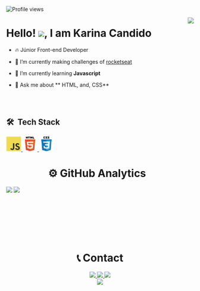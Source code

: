 <p align="left"> <img src="https://komarev.com/ghpvc/?username=karinapcandido&color=yellow" alt="Profile views"/></p>
<img align="right" height="590em" src="https://i.ibb.co/NpvwB8x/ccdcd.jpg">
<h1 align="left">Hello! <img src="https://raw.githubusercontent.com/kaueMarques/kaueMarques/master/hi.gif" height="30px">, I am Karina Candido</h1>

- 🔥 Júnior Front-end Developer 

- 🔭 I’m currently making challenges of [rocketseat](https://www.rocketseat.com.br/)

- 🌱 I’m currently learning **Javascript**

- 💬 Ask me about ** HTML, and, CSS**




<br><br>

## 🛠 &nbsp;Tech Stack

<p align="left"> <a href="https://developer.mozilla.org/en-US/docs/Web/JavaScript" target="_blank" rel="noreferrer"> <img src="https://raw.githubusercontent.com/devicons/devicon/master/icons/javascript/javascript-original.svg" alt="javascript" width="40" height="40"/>  <img src="https://raw.githubusercontent.com/devicons/devicon/master/icons/html5/html5-original-wordmark.svg" alt="html5" width="40" height="40"/> </a>
<a href="https://www.w3schools.com/css/" target="_blank" rel="noreferrer"> <img src="https://raw.githubusercontent.com/devicons/devicon/master/icons/css3/css3-original-wordmark.svg" alt="css3" width="40" height="40"/> </a>




<h1 align="center">⚙️ GitHub Analytics</h1>


  <img height="170em" src="https://github-readme-stats.vercel.app/api?username=karinapcandido&show_icons=true&theme=panda&include_all_commits=true&count_private=true"/>
  <img height="170em" src="https://github-readme-stats.vercel.app/api/top-langs/?username=karinapcandido&layout=compact&langs_count=16&theme=panda"/>
   
 <br><br><br><br><br><br>

 <h1 align="center">📞 Contact</h1>
<div align="center">
  <a href="https://github.com/karinapcandido" target="_blank">
    <img src="https://img.shields.io/badge/GitHub-100000?style=for-the-badge&logo=github&logoColor=white" target="_blank">
  </a>
   <a href = "mailto:Karinabonk22@gmail.com ">
    <img src="https://img.shields.io/badge/Gmail-D14836?style=for-the-badge&logo=gmail&logoColor=white">
  </a>
    <a href="https://www.linkedin.com/in/karina-candido-a35a92180/" target="_blank">
    <img src="https://img.shields.io/badge/-LinkedIn-%230077B5?style=for-the-badge&logo=linkedin&logoColor=white" target="_blank">
  </a>
    <br>
  <a href="https://www.instagram.com/karinabonk/" target="_blank">
    <img src="https://img.shields.io/badge/-Instagram-%23E4405F?style=for-the-badge&logo=instagram&logoColor=white" target="_blank">
  </a>

